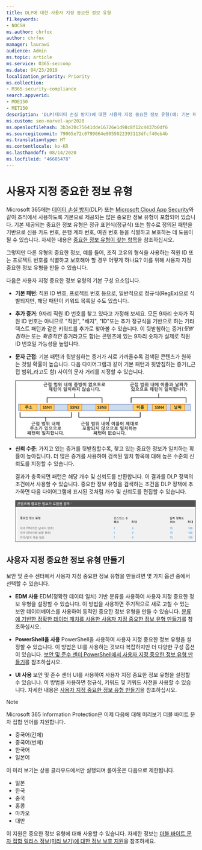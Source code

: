```yaml
---
title: DLP에 대한 사용자 지정 중요한 정보 유형
f1.keywords:
- NOCSH
ms.author: chrfox
author: chrfox
manager: laurawi
audience: Admin
ms.topic: article
ms.service: O365-seccomp
ms.date: 04/23/2019
localization_priority: Priority
ms.collection:
- M365-security-compliance
search.appverid:
- MOE150
- MET150
description: 'DLP(데이터 손실 방지)에 대한 사용자 지정 중요한 정보 유형(예: 기본 패턴, 문자 근접성, 신뢰 수준)의 개요를 확인합니다.'
ms.custom: seo-marvel-apr2020
ms.openlocfilehash: 3b3e30c75641dde16726e1d98c8f12c4437b0df6
ms.sourcegitcommit: 79065e72c0799064e9055022393113dfcf40eb4b
ms.translationtype: HT
ms.contentlocale: ko-KR
ms.lasthandoff: 08/14/2020
ms.locfileid: "46685478"
---
```

# <a name="custom-sensitive-information-types"></a>사용자 지정 중요한 정보 유형

Microsoft 365에는 [데이터 손실 방지](data-loss-prevention-policies.md)(DLP) 또는 [Microsoft Cloud App Security](https://docs.microsoft.com/cloud-app-security)와 같이 조직에서 사용하도록 기본으로 제공되는 많은 중요한 정보 유형이 포함되어 있습니다. 기본 제공되는 중요한 정보 유형은 정규 표현식(정규식) 또는 함수로 정의된 패턴을 기반으로 신용 카드 번호, 은행 계좌 번호, 여권 번호 등을 식별하고 보호하는 데 도움이 될 수 있습니다. 자세한 내용은 [중요한 정보 유형이 찾는 항목](what-the-sensitive-information-types-look-for.md)을 참조하십시오.

그렇지만 다른 유형의 중요한 정보, 예를 들어, 조직 고유의 형식을 사용하는 직원 ID 또는 프로젝트 번호를 식별하고 보호해야 할 경우 어떻게 하나요? 이를 위해 사용자 지정 중요한 정보 유형을 만들 수 있습니다.

다음은 사용자 지정 중요한 정보 유형의 기본 구성 요소입니다.

- **기본 패턴**: 직원 ID 번호, 프로젝트 번호 등으로, 일반적으로 정규식(RegEx)으로 식별되지만, 해당 패턴이 키워드 목록일 수도 있습니다.

- **추가 증거**: 9자리 직원 ID 번호를 찾고 있다고 가정해 보세요. 모든 9자리 숫자가 직원 ID 번호는 아니므로 "직원", "배지", "ID"또는 추가 정규식을 기반으로 하는 기타 텍스트 패턴과 같은 키워드를 추가로 찾아볼 수 있습니다. 이 뒷받침하는 증거(_뒷받침하는_ 또는 _확증적인_ 증거라고도 함)는 콘텐츠에 있는 9자리 숫자가 실제로 직원 ID 번호일 가능성을 높입니다.

- **문자 근접**: 기본 패턴과 뒷받침하는 증거가 서로 가까울수록 검색된 콘텐츠가 원하는 것일 확률이 높습니다. 다음 다이어그램과 같이 기본 패턴과 뒷받침하는 증거(_근접 범위_라고도 함) 사이의 문자 거리를 지정할 수 있습니다.

    ![증거 및 근접 범위 다이어그램](../media/dc68e38e-dfa1-45b8-b204-89c8ba121f96.png)

- **신뢰 수준**: 가지고 있는 증거를 뒷받침할수록, 찾고 있는 중요한 정보가 일치하는 확률이 높아집니다. 더 많은 증거를 사용하여 검색된 일치 항목에 대해 높은 수준의 신뢰도를 지정할 수 있습니다.

  결과가 충족되면 패턴은 해당 개수 및 신뢰도를 반환합니다. 이 결과를 DLP 정책의 조건에서 사용할 수 있습니다. 중요한 정보 유형을 검색하는 조건을 DLP 정책에 추가하면 다음 다이어그램에 표시된 것처럼 개수 및 신뢰도를 편집할 수 있습니다.

    ![인스턴스 개수 및 일치 정확도 옵션](../media/11d0b51e-7c3f-4cc6-96d8-b29bcdae1aeb.png)

## <a name="creating-custom-sensitive-information-types"></a>사용자 지정 중요한 정보 유형 만들기

보안 및 준수 센터에서 사용자 지정 중요한 정보 유형을 만들려면 몇 가지 옵션 중에서 선택할 수 있습니다.

- **EDM 사용** EDM(정확한 데이터 일치) 기반 분류를 사용하여 사용자 지정 중요한 정보 유형을 설정할 수 있습니다. 이 방법을 사용하면 주기적으로 새로 고칠 수 있는 보안 데이터베이스를 사용하여 동적인 중요한 정보 유형을 만들 수 있습니다. [분류에 기반한 정확한 데이터 매치를 사용한 사용자 지정 중요한 정보 유형 만들기](create-custom-sensitive-information-types-with-exact-data-match-based-classification.md)를 참조하십시오.

- **PowerShell을 사용** PowerShell을 사용하여 사용자 지정 중요한 정보 유형을 설정할 수 있습니다. 이 방법은 UI를 사용하는 것보다 복잡하지만 더 다양한 구성 옵션이 있습니다. [보안 및 준수 센터 PowerShell에서 사용자 지정 중요한 정보 유형 만들기](create-a-custom-sensitive-information-type-in-scc-powershell.md)를 참조하십시오.

- **UI 사용** 보안 및 준수 센터 UI를 사용하여 사용자 지정 중요한 정보 유형을 설정할 수 있습니나. 이 방법을 사용하면 정규식, 키워드 및 키워드 사전을 사용할 수 있습니다. 자세한 내용은 [사용자 지정 중요한 정보 유형 만들기](create-a-custom-sensitive-information-type.md)을 참조하십시오.

> [!NOTE]
> Microsoft 365 Information Protection은 이제 다음에 대해 미리보기 더블 바이트 문자 집합 언어를 지원합니다.
> - 중국어(간체)
> - 중국어(번체)
> - 한국어
> - 일본어
> 
>이 미리 보기는 상용 클라우드에서만 실행되며 롤아웃은 다음으로 제한됩니다.
> - 일본
> - 한국
> - 중국
> - 홍콩
> - 마카오
> - 대만
>
>이 지원은 중요한 정보 유형에 대해 사용할 수 있습니다. 자세한 정보는 [더블 바이트 문자 집합 릴리스 정보(미리 보기)에 대한 정보 보호 지원](mip-dbcs-relnotes.md)을 참조하세요.

